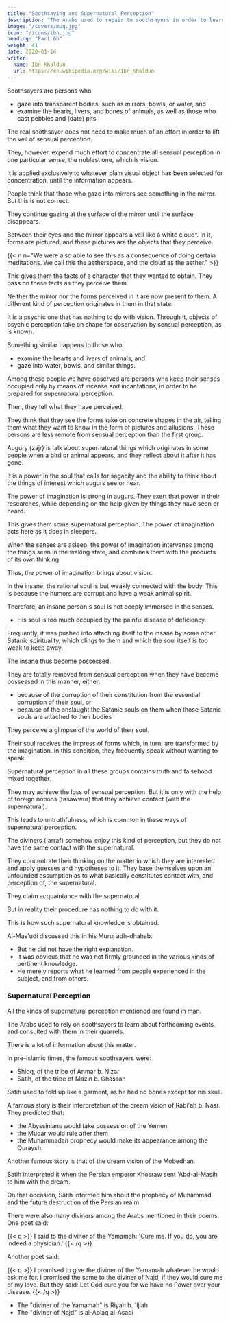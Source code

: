 ```yaml
---
title: "Soothsaying and Supernatural Perception"
description: "The Arabs used to repair to soothsayers in order to learn about forthcoming events"
image: "/covers/muq.jpg"
icon: "/icons/ibn.jpg"
heading: "Part 6h"
weight: 41
date: 2020-01-14
writer:
  name: Ibn Khaldun
  url: https://en.wikipedia.org/wiki/Ibn_Khaldun
---
```



Soothsayers are persons who:
- gaze into transparent bodies, such as mirrors, bowls, or water, and
- examine the hearts, livers, and bones of animals, as well as those who cast pebbles and (date) pits

<!-- they are constitutionally less well fitted for supernatural perception than soothsayers. -->

The real soothsayer does not need to make much of an effort in order to lift the veil of sensual perception.

They, however, expend much effort to concentrate all sensual perception in one particular sense, the noblest one, which is vision.

It is applied exclusively to whatever plain visual object has been selected for concentration, until the  information appears. 

People think that those who gaze into mirrors see something in the mirror. But this is not correct. 

They continue gazing at the surface of the mirror until the surface disappears. 

Between their eyes and the mirror appears a veil like a white cloud*. In it, forms are pictured, and these pictures are the objects that they perceive. 

{{< n n="We were also able to see this as a consequence of doing certain meditations. We call this the aetherspace, and the cloud as the aether." >}}

<!-- negative or positive -->
This gives them the facts of a character that they wanted to obtain. They pass on these facts as they perceive them. 

Neither the mirror nor the forms perceived in it are now present to them. A different kind of perception originates in them in that state.

It is a psychic one that has nothing to do with vision. Through it, objects of psychic perception take on shape for observation by sensual perception, as is known. 

Something similar happens to those who:
- examine the hearts and livers of animals, and
- gaze into water, bowls, and similar things. 

Among these people we have observed are persons who keep their senses occupied only by means of incense and incantations, in order to be prepared for supernatural perception. 

Then, they tell what they have perceived. 

They think that they see the forms take on concrete shapes in the air, telling them what they want to know in the form of pictures and allusions. These persons are less remote from sensual perception than the first group. 

Augury (zajr) is talk about supernatural things which originates in some people when a bird or animal appears, and they reflect about it after it has gone. 

It is a power in the soul that calls for sagacity and the ability to think about the things of interest which augurs see or hear. 

The power of imagination is strong in augurs. They exert that power in their researches, while depending on the help given by things they have seen or heard. 

This gives them some supernatural perception. The power of imagination acts here as it does in sleepers. 

When the senses are asleep, the power of imagination intervenes among the things seen in the waking state, and combines them with the products of its own thinking. 

Thus, the power of imagination brings about vision.

In the insane, the rational soul is but weakly connected with the body. This is because the humors are corrupt and have a weak animal spirit. 

Therefore, an insane person's soul is not deeply immersed in the senses. 
- His soul is too much occupied by the painful disease of deficiency.

 <!-- that affects it keeps it . -->

Frequently, it was pushed into attaching itself to the insane by some other Satanic spirituality, which clings to them and which the soul itself is too weak to keep away. 

The insane thus become possessed. 
<!-- 318a  -->

They are totally removed from sensual perception when they have become possessed in this manner, either:
- because of the corruption of their constitution from the essential corruption of their soul, or
- because of the onslaught the Satanic souls on them when those Satanic souls are attached to their bodies 

They perceive a glimpse of the world of their soul. 

Their soul receives the impress of forms which, in turn, are transformed by the imagination. In this condition, they frequently speak without wanting to speak. 

Supernatural perception in all these groups contains truth and falsehood mixed together.

They may achieve the loss of sensual perception. But it is only with the help of foreign notions (tasawwur) that they achieve contact (with the supernatural). 

This leads to untruthfulness, which is common in these ways of supernatural perception.

The diviners ('arraf) somehow enjoy this kind of perception, but they do not have the same contact with the supernatural. 

They concentrate their thinking on the matter in which they are interested and apply guesses and hypotheses to it. They base themselves upon an unfounded assumption as to what basically constitutes contact with, and perception of, the supernatural. 

They claim acquaintance with the supernatural. 

But in reality their procedure has nothing to do with it.

This is how such supernatural knowledge is obtained. 

<!-- 319  -->
Al-Mas'udi discussed this in his Muruj adh-dhahab. 
- But he did not have the right explanation.
- It was obvious that he was not firmly grounded in the various kinds of pertinent knowledge. 
- He merely reports what he learned from people experienced in the subject, and from others.


### Supernatural Perception

All the kinds of supernatural perception mentioned are found in man. 

The Arabs used to rely on soothsayers to learn about forthcoming events, and consulted with them in their quarrels.

 <!-- They , to learn the truth by means of supernatural perception. -->

There is a lot of information about this matter. 

<!-- 320 -->
In pre-Islamic times, the famous soothsayers were:
- Shiqq, of the tribe of Anmar b. Nizar
- Satih, of the tribe of Mazin b. Ghassan

Satih used to fold up like a garment, as he had no bones except for his skull. 

A famous story is their interpretation of the dream vision of Rabi'ah b. Nasr. They predicted that:
- the Abyssinians would take possession of the Yemen
- the Mudar would rule after them
- the Muhammadan prophecy would make its appearance among the Quraysh.

<!-- 322  -->
Another famous story is that of the dream vision of the Mobedhan. 

Satih interpreted it when the Persian emperor Khosraw sent 'Abd-al-Masih to him with the dream.

On that occasion, Satih informed him about the prophecy of Muhammad and the future destruction of the Persian realm.

There were also many diviners among the Arabs mentioned in their poems. One poet said:


{{< q >}}
I said to the diviner of the Yamamah: 'Cure me. If you do, you are indeed a physician.' 
{{< /q >}}
<!-- 323 -->

Another poet said:

{{< q >}}
I promised to give the diviner of the Yamamah whatever he would ask me for. I promised the same to the diviner of Najd, if they would cure me of my love. But they said: Let God cure you for we have no Power over your disease.
{{< /q >}}

<!-- 325 -->

- The "diviner of the Yamamah" is Riyah b. 'Ijlah
- The "diviner of Najd" is al-Ablaq al-Asadi

